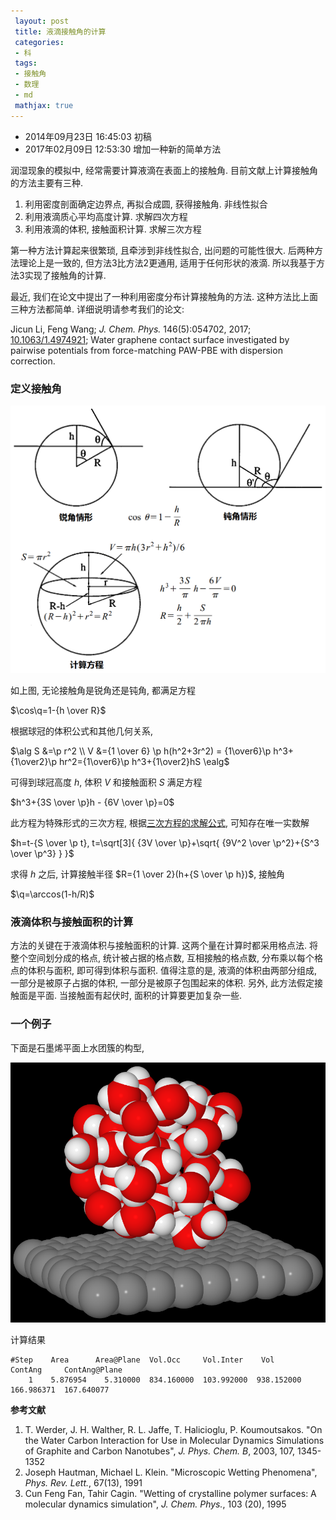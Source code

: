 ```yaml
---
 layout: post
 title: 液滴接触角的计算
 categories:
 - 科
 tags:
 - 接触角
 - 数理
 - md
 mathjax: true
---
```


- 2014年09月23日 16:45:03 初稿
- 2017年02月09日 12:53:30 增加一种新的简单方法

润湿现象的模拟中, 经常需要计算液滴在表面上的接触角. 目前文献上计算接触角的方法主要有三种.

1. 利用密度剖面确定边界点, 再拟合成圆, 获得接触角. 非线性拟合
2. 利用液滴质心平均高度计算. 求解四次方程
3. 利用液滴的体积, 接触面积计算. 求解三次方程

第一种方法计算起来很繁琐, 且牵涉到非线性拟合, 出问题的可能性很大.
后两种方法理论上是一致的, 但方法3比方法2更通用, 适用于任何形状的液滴. 所以我基于方法3实现了接触角的计算.

最近, 我们在论文中提出了一种利用密度分布计算接触角的方法. 这种方法比上面三种方法都简单. 详细说明请参考我们的论文:

Jicun Li, Feng Wang; <em>J. Chem. Phys.</em> 146(5):054702, 2017; [10.1063/1.4974921](http://dx.doi.org/10.1063/1.4974921); Water graphene contact surface investigated by pairwise potentials from force-matching PAW-PBE with dispersion correction.

### 定义接触角

![](/pic/ContactAngle.png)

如上图, 无论接触角是锐角还是钝角, 都满足方程

$\cos\q=1-{h \over R}$

根据球冠的体积公式和其他几何关系,

$\alg
S &=\p r^2 \\
V &={1 \over 6} \p h(h^2+3r^2) = {1\over6}\p h^3+{1\over2}\p hr^2={1\over6}\p h^3+{1\over2}hS
\ealg$

可得到球冠高度 $h$, 体积 $V$ 和接触面积 $S$ 满足方程

$h^3+{3S \over \p}h - {6V \over \p}=0$

此方程为特殊形式的三次方程, 根据[三次方程的求解公式](http://jerkwin.github.io/2012/10/30/%E4%B8%80%E5%85%83%E4%B8%89%E6%AC%A1%E6%96%B9%E7%A8%8B%E6%B1%82%E6%A0%B9%E5%85%AC%E5%BC%8F%E5%8F%8A%E5%85%B6Fortran%E4%BB%A3%E7%A0%81/), 可知存在唯一实数解

$h=t-{S \over \p t}, t=\sqrt[3]{ {3V \over \p}+\sqrt{ {9V^2 \over \p^2}+{S^3 \over \p^3} } }$

求得 $h$ 之后, 计算接触半径 $R={1 \over 2}(h+{S \over \p h})$, 接触角

$\q=\arccos(1-h/R)$

### 液滴体积与接触面积的计算

方法的关键在于液滴体积与接触面积的计算. 这两个量在计算时都采用格点法. 将整个空间划分成的格点,
统计被占据的格点数, 互相接触的格点数, 分布乘以每个格点的体积与面积, 即可得到体积与面积.
值得注意的是, 液滴的体积由两部分组成, 一部分是被原子占据的体积, 一部分是被原子包围起来的体积.
另外, 此方法假定接触面是平面. 当接触面有起伏时, 面积的计算要更加复杂一些.

### 一个例子

下面是石墨烯平面上水团簇的构型,

![](/pic/GraWat.png)

计算结果

    #Step    Area      Area@Plane  Vol.Occ     Vol.Inter    Vol        ContAng     ContAng@Plane
        1    5.876954    5.310000  834.160000  103.992000  938.152000  166.986371  167.640077

**参考文献**

1. T. Werder, J. H. Walther, R. L. Jaffe, T. Halicioglu, P. Koumoutsakos. "On the Water Carbon Interaction for Use in Molecular Dynamics Simulations of Graphite and Carbon Nanotubes", _J. Phys. Chem. B_, 2003, 107, 1345-1352
2. Joseph Hautman, Michael L. Klein. "Microscopic Wetting Phenomena", _Phys. Rev. Lett._, 67(13), 1991
3. Cun Feng Fan, Tahir Cagin. "Wetting of crystalline polymer surfaces: A molecular dynamics simulation", _J. Chem. Phys._, 103 (20), 1995
